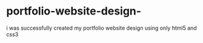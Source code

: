 # portfolio-website-design-
i was successfully created my portfolio website design using only html5 and css3
